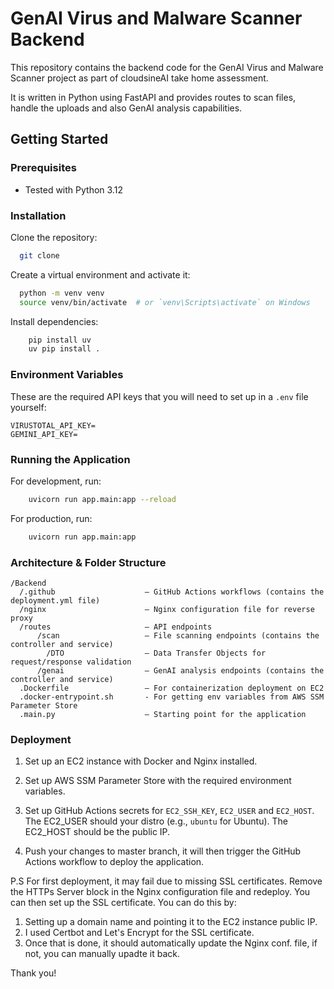# GenAI Virus and Malware Scanner Backend

This repository contains the backend code for the GenAI Virus and Malware Scanner project as part of cloudsineAI take home assessment.

It is written in Python using FastAPI and provides routes to scan files, handle the uploads and also GenAI analysis capabilities.

## Getting Started

### Prerequisites

- Tested with Python 3.12

### Installation

Clone the repository:

```bash
  git clone
````

Create a virtual environment and activate it:

```bash
  python -m venv venv
  source venv/bin/activate  # or `venv\Scripts\activate` on Windows
```

Install dependencies:

```bash
    pip install uv
    uv pip install .
```
### Environment Variables

These are the required API keys that you will need to set up in a `.env` file yourself:

```dotenv
VIRUSTOTAL_API_KEY=
GEMINI_API_KEY=
```

### Running the Application

For development, run:

```bash
    uvicorn run app.main:app --reload
```

For production, run:
```bash
    uvicorn run app.main:app
```

### Architecture & Folder Structure

```
/Backend
  /.github                    – GitHub Actions workflows (contains the deployment.yml file)
  /nginx                      – Nginx configuration file for reverse proxy
  /routes                     – API endpoints
      /scan                   – File scanning endpoints (contains the controller and service)
        /DTO                  – Data Transfer Objects for request/response validation
      /genai                  – GenAI analysis endpoints (contains the controller and service)
  .Dockerfile                 – For containerization deployment on EC2
  .docker-entrypoint.sh       - For getting env variables from AWS SSM Parameter Store
  .main.py                    – Starting point for the application
```

### Deployment

1. Set up an EC2 instance with Docker and Nginx installed.

2. Set up AWS SSM Parameter Store with the required environment variables.

3. Set up GitHub Actions secrets for `EC2_SSH_KEY`, `EC2_USER` and `EC2_HOST`. The EC2_USER should your distro (e.g., `ubuntu` for Ubuntu). The EC2_HOST should be the public IP.

4. Push your changes to master branch, it will then trigger the GitHub Actions workflow to deploy the application.

P.S For first deployment, it may fail due to missing SSL certificates. Remove the HTTPs Server block in the Nginx configuration file and redeploy.
You can then set up the SSL certificate. You can do this by:

1. Setting up a domain name and pointing it to the EC2 instance public IP.
2. I used Certbot and Let's Encrypt for the SSL certificate.
3. Once that is done, it should automatically update the Nginx conf. file, if not, you can manually upadte it back.

Thank you!

